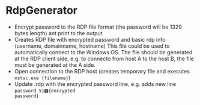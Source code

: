 # RdpGenerator
* Encrypt password to the RDP file format (the password will be 1329 bytes length) ant print to the output
* Creates RDP file with encrypted password and basic rdp info (username, domainname, hostname)
This file could be used to automatically connect to the Windows OS. The file should be generated at the RDP client side, e.g. to connecto from host A to the host B, the file must be generated at the A side.
* Open connection to the RDP host (creates temporary file and executes <code>mstsc.exe {filename}</code>)
* Update .rdp with the encrypted password line, e.g. adds new line <code>password 51:b:{encrypted password}</code> 
